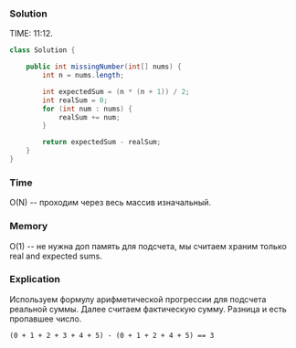### Solution
TIME: 11:12.
```java
class Solution {

    public int missingNumber(int[] nums) {
        int n = nums.length;

        int expectedSum = (n * (n + 1)) / 2;
        int realSum = 0;
        for (int num : nums) {
            realSum += num;
        }

        return expectedSum - realSum;
    }
}
```
### Time
O(N) -- проходим через весь массив изначальный.
### Memory
O(1) -- не нужна доп память для подсчета, мы считаем храним только real and expected sums.
### Explication
Используем формулу арифметической прогрессии для подсчета реальной суммы.
Далее считаем фактическую сумму. Разница и есть пропавшее число.

`(0 + 1 + 2 + 3 + 4 + 5) - (0 + 1 + 2 + 4 + 5) == 3`